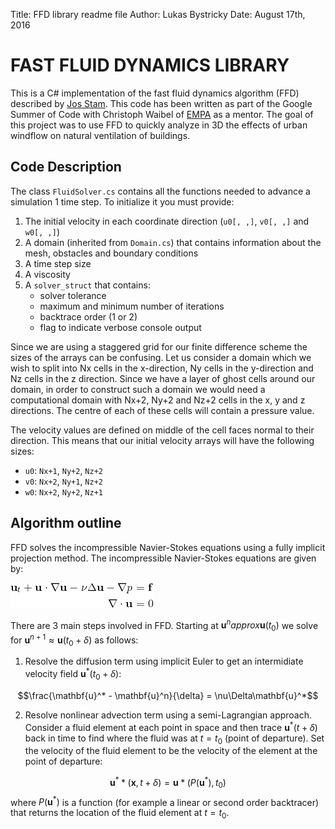 Title: FFD library readme file
Author: Lukas Bystricky
Date: August 17th, 2016

# FAST FLUID DYNAMICS LIBRARY

This is a C# implementation of the fast fluid dynamics algorithm (FFD) described by [Jos Stam](http://www.dgp.toronto.edu/people/stam/reality/Research/pdf/ns.pdf). This code has been written as part of the Google Summer of Code with Christoph Waibel of [EMPA](https://www.empa.ch/web/empa/) as a mentor. The goal of this project was to use FFD to quickly analyze in 3D the effects of urban windflow on natural ventilation of buildings. 

## Code Description

The class `FluidSolver.cs` contains all the functions needed to advance a simulation 1 time step. To initialize it you must provide:

1. The initial velocity in each coordinate direction (`u0[, ,]`, `v0[, ,]` and `w0[, ,]`)
2. A domain (inherited from `Domain.cs`) that contains information about the mesh, obstacles and boundary conditions
3. A time step size
4. A viscosity
5. A `solver_struct` that contains:
    * solver tolerance
    * maximum and minimum number of iterations
    * backtrace order (1 or 2)
    * flag to indicate verbose console output

Since we are using a staggered grid for our finite difference scheme the sizes of the arrays can be confusing. Let us consider a domain which we wish to split into Nx cells in the x-direction, Ny cells in the y-direction and Nz cells in the z direction. Since we have a layer of ghost cells around our domain, in order to construct such a domain we would need a computational domain with Nx+2, Ny+2 and Nz+2 cells in the x, y and z directions. The centre of each of these cells will contain a pressure value.

The velocity values are defined on middle of the cell faces normal to their direction. This means that our initial velocity arrays will have the following sizes:

* `u0`: `Nx+1`, `Ny+2`, `Nz+2`
* `v0`: `Nx+2`, `Ny+1`, `Nz+2`
* `w0`: `Nx+2`, `Ny+2`, `Nz+1`



## Algorithm outline

FFD solves the incompressible Navier-Stokes equations using a fully implicit projection method. The incompressible Navier-Stokes equations are given by:

![Navier-Stokes](/img/navier-stokes.png)

There are 3 main steps involved in FFD. Starting at $\mathbf{u}^n approx \mathbf{u}(t_0)$ we solve for $\mathbf{u}^{n+1} \approx \mathbf{u}(t_0 + \delta)$ as follows:

1. Resolve the diffusion term using implicit Euler to get an intermidiate velocity field $\mathbf{u}^*(t_0+\delta)$:

$$\frac{\mathbf{u}^* - \mathbf{u}^n}{\delta} = \nu\Delta\mathbf{u}^*$$

2. Resolve nonlinear advection term using a semi-Lagrangian approach. Consider a fluid element at each point in space and then trace $\mathbf{u}^*(t+\delta)$ back in time to find where the fluid was at $t=t_0$ (point of departure). Set the velocity of the fluid element to be the velocity of the element at the point of departure:

$$ \mathbf{u}^**(\mathbf{x}, t+\delta) = \mathbf{u}*(P(\mathbf{u}^*), t_0)$$
where $P(\mathbf{u}^*)$ is a function (for example a linear or second order backtracer) that returns the location of the fluid element at $t=t_0$. 